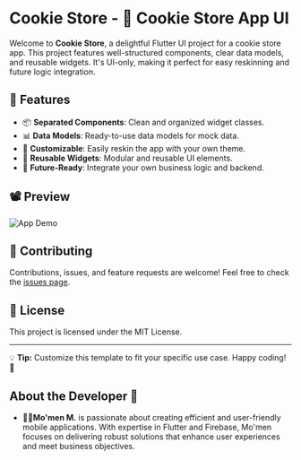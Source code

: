 # Cookie Store - 🍪 Cookie Store App UI

Welcome to **Cookie Store**, a delightful Flutter UI project for a cookie store app. This project features well-structured components, clear data models, and reusable widgets. It's UI-only, making it perfect for easy reskinning and future logic integration.

## 🌟 Features

- 📦 **Separated Components**: Clean and organized widget classes.
- 📊 **Data Models**: Ready-to-use data models for mock data.
- 🎨 **Customizable**: Easily reskin the app with your own theme.
- 🧩 **Reusable Widgets**: Modular and reusable UI elements.
- 🚀 **Future-Ready**: Integrate your own business logic and backend.

## 📽 Preview

![App Demo](preview/cookie.gif)

## 🤝 Contributing

Contributions, issues, and feature requests are welcome! Feel free to check the [issues page](https://github.com/mo2men184/cookie_store/issues).

## 📝 License

This project is licensed under the MIT License.

---

💡 **Tip:** Customize this template to fit your specific use case. Happy coding! 🎉

## About the Developer 🌟

- **👨‍💻Mo'men M.** is passionate about creating efficient and user-friendly mobile applications. With expertise in Flutter and Firebase, Mo'men focuses on delivering robust solutions that enhance user experiences and meet business objectives.

